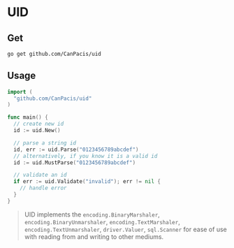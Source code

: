 # UID

## Get

```bash
go get github.com/CanPacis/uid
```

## Usage

```go
import (
  "github.com/CanPacis/uid"
)

func main() {
  // create new id
  id := uid.New()

  // parse a string id
  id, err := uid.Parse("0123456789abcdef")
  // alternatively, if you know it is a valid id
  id := uid.MustParse("0123456789abcdef")

  // validate an id
  if err := uid.Validate("invalid"); err != nil {
    // handle error
  }
}
```

> UID implements the `encoding.BinaryMarshaler`, `encoding.BinaryUnmarshaler`, `encoding.TextMarshaler`, `encoding.TextUnmarshaler`, `driver.Valuer`, `sql.Scanner` for ease of use with reading from and writing to other mediums.